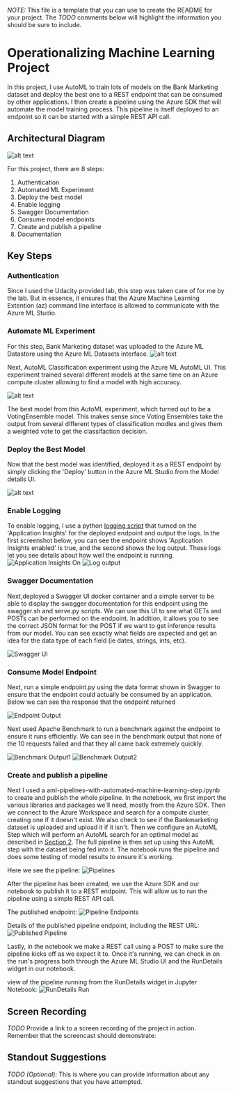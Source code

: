 *NOTE:* This file is a template that you can use to create the README for your project. The *TODO* comments below will highlight the information you should be sure to include.


# Operationalizing Machine Learning Project

In this project, I use AutoML to train lots of models on the Bank Marketing dataset and deploy the best one to a REST endpoint that can be consumed by other applications. I then create a pipeline using the Azure SDK that will automate the model training process. This pipeline is itself deployed to an endpoint so it can be started with a simple REST API call.

## Architectural Diagram
![alt text](https://github.com/hanumanraje/machine-Learning-with-Azure-/blob/master/starter_files/ScreenShoot/Flow.png?raw=true)


For this project, there are 8 steps:

1. Authentication
2. Automated ML Experiment
3. Deploy the best model
4. Enable logging
5. Swagger Documentation
6. Consume model endpoints
7. Create and publish a pipeline
8. Documentation 

## Key Steps
### Authentication <a name="auth" />
Since I used the Udacity provided lab, this step was taken care of for me by the lab. But in essence, it ensures that the Azure Machine Learning Extention (az) command line interface is allowed to communicate with the Azure ML Studio.
### Automate ML Experiment <a name="automl" />
For this step, Bank Marketing dataset was uploaded to the Azure ML Datastore using the Azure ML Datasets interface.
![alt text](https://github.com/hanumanraje/machine-Learning-with-Azure-/blob/master/starter_files/ScreenShoot/1%20dataset.png?raw=true)

Next, AutoML Classification experiment using the Azure ML AutoML UI. This experiment trained several different models at the same time on an Azure compute cluster allowing  to find a model with high accuracy.

![alt text](https://github.com/hanumanraje/machine-Learning-with-Azure-/blob/master/starter_files/ScreenShoot/3%20best%20model.png?raw=true)

The best model from this AutoML experiment, which turned out to be a VotingEnsemble model. This makes sense since Voting Ensembles take the output from several different types of classification modles and gives them a weighted vote to get the classifaction decision.

### Deploy the Best Model <a name="best_model" />
Now that the best model was identified, deployed it as a REST endpoint by simply clicking the 'Deploy' button in the Azure ML Studio from the Model details UI.

![alt text](https://github.com/hanumanraje/machine-Learning-with-Azure-/blob/master/starter_files/ScreenShoot/4%20endpoint%20deployed.png?raw=true)

### Enable Logging <a name="logging" />
To enable logging, I use a python [logging script](https://github.com/hanumanraje/machine-Learning-with-Azure-/blob/master/starter_files/logs.py) that turned on the 'Application Insights' for the deployed endpoint and output the logs. In the first screenshot below, you can see the endpoint shows 'Application Insights enabled' is true, and the second shows the log output. These logs let you see details about how well the endpoint is running.
![Application Insights On](https://github.com/hanumanraje/machine-Learning-with-Azure-/blob/master/starter_files/ScreenShoot/6%20app%20insight%20enabled.png?raw=true)
![Log output](https://github.com/hanumanraje/machine-Learning-with-Azure-/blob/master/starter_files/ScreenShoot/5%20logs.py.png?raw=true)

### Swagger Documentation <a name="swagger" />
Next,deployed a Swagger UI docker container and a simple server to be able to display the swagger documentation for this endpoint using the 
swagger.sh and serve.py scripts. 
We can use this UI to see what GETs and POSTs can be performed on the endpoint. 
In addition, it allows you to see the correct JSON format for the POST if we want to get inference results from our model. 
You can see exactly what fields are expected and get an idea for the data type of each field (ie dates, strings, ints, etc).

![Swagger UI](https://github.com/hanumanraje/machine-Learning-with-Azure-/blob/master/starter_files/ScreenShoot/swagger%20ui.PNG?raw=true)

### Consume Model Endpoint <a name="consume" />
Next, run a simple endpoint.py using the data format shown in Swagger to ensure that the endpoint could actually be consumed by an application. Below we can see the response that the endpoint returned

![Endpoint Output](https://github.com/hanumanraje/machine-Learning-with-Azure-/blob/master/starter_files/ScreenShoot/endpoint%20output.PNG?raw=true)

Next used Apache Benchmark to run a benchmark against the endpoint to ensure it runs efficiently. We can see in the benchmark output that none of the 10 requests failed and that they all came back extremely quickly.

![Benchmark Output1](https://github.com/hanumanraje/machine-Learning-with-Azure-/blob/master/starter_files/ScreenShoot/benchmark%20output%201.PNG?raw=true)
![Benchmark Output2](https://github.com/hanumanraje/machine-Learning-with-Azure-/blob/master/starter_files/ScreenShoot/benchmark%20output%202.PNG?raw=true)

### Create and publish a pipeline <a name="publish" />
Next I used a aml-pipelines-with-automated-machine-learning-step.ipynb to create and publish the whole pipeline. In the notebook, we first import the various libraries and packages we'll need, mostly from the Azure SDK. Then we connect to the Azure Workspace and search for a compute cluster, creating one if it doesn't exist. We also check to see if the Bankmarketing dataset is uploaded and upload it if it isn't. Then we configure an AutoML Step which will perform an AutoML search for an optimal model as described in [Section 2](#automl). The full pipeline is then set up using this AutoML step with the dataset being fed into it. The notebook runs the pipeline and does some testing of model results to ensure it's working.

Here we see the pipeline:
![Pipelines](https://github.com/hanumanraje/machine-Learning-with-Azure-/blob/master/starter_files/ScreenShoot/10%20pipeline%20created.png?raw=true)

After the pipeline has been created, we use the Azure SDK and our notebook to publish it to a REST endpoint. This will allow us to run the pipeline using a simple REST API call.

The published endpoint:
![Pipeline Endpoints](https://github.com/hanumanraje/machine-Learning-with-Azure-/blob/master/starter_files/ScreenShoot/11%20pipeline%20endpoints.png?raw=true)

Details of the published pipeline endpoint, including the REST URL:
![Published Pipeline](https://github.com/hanumanraje/machine-Learning-with-Azure-/blob/master/starter_files/ScreenShoot/Published%20Pipeline.png?raw=true)

Lastly, in the notebook we make a REST call using a POST to make sure the pipeline kicks off as we expect it to. Once it's running, we can check in on the run's progress both through the Azure ML Studio UI and the RunDetails widget in our notebook.

view of the pipeline running from the RunDetails widget in Jupyter Notebook:
![RunDetails Run](https://github.com/hanumanraje/machine-Learning-with-Azure-/blob/master/starter_files/ScreenShoot/14%20pipeline%20runwidget.png?raw=true)

## Screen Recording
*TODO* Provide a link to a screen recording of the project in action. Remember that the screencast should demonstrate:

## Standout Suggestions
*TODO (Optional):* This is where you can provide information about any standout suggestions that you have attempted.
